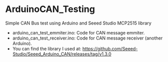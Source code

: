 # ArduinoCAN_Testing
 Simple CAN Bus test using Arduino and Seeed Studio MCP2515 library

- arduino_can_test_emmiter.ino: Code for CAN message emmiter.
- arduino_can_test_receiver.ino: Code for CAN message receiver (another Arduino).
- You can find the library I used at: https://github.com/Seeed-Studio/Seeed_Arduino_CAN/releases/tag/v1.3.0
